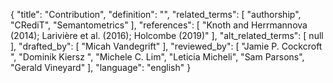 {
    "title": "Contribution",
    "definition": "",
    "related_terms": [
        "authorship",
        "CRediT",
        "Semantometrics"
    ],
    "references": [
        "Knoth and Herrmannova (2014); Larivière et al. (2016); Holcombe (2019)"
    ],
    "alt_related_terms": [
        null
    ],
    "drafted_by": [
        "Micah Vandegrift"
    ],
    "reviewed_by": [
        "Jamie P. Cockcroft ",
        "Dominik Kiersz ",
        "Michele C. Lim",
        "Leticia Micheli",
        "Sam Parsons",
        "Gerald Vineyard"
    ],
    "language": "english"
}
